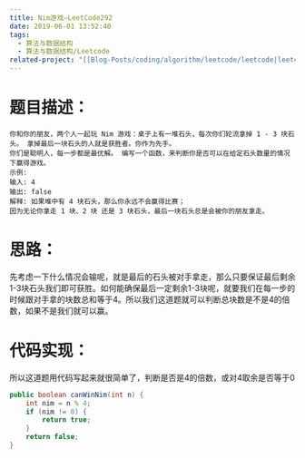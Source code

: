 ```yaml
---
title: Nim游戏—LeetCode292
date: 2019-06-01 13:52:40
tags:
  - 算法与数据结构
  - 算法与数据结构/Leetcode
related-project: "[[Blog-Posts/coding/algorithm/leetcode/leetcode|leetcode]]"
---
```


# 题目描述：

```
你和你的朋友，两个人一起玩 Nim 游戏：桌子上有一堆石头，每次你们轮流拿掉 1 - 3 块石头。 拿掉最后一块石头的人就是获胜者。你作为先手。
你们是聪明人，每一步都是最优解。 编写一个函数，来判断你是否可以在给定石头数量的情况下赢得游戏。
示例:
输入: 4
输出: false
解释: 如果堆中有 4 块石头，那么你永远不会赢得比赛；
因为无论你拿走 1 块、2 块 还是 3 块石头，最后一块石头总是会被你的朋友拿走。
```

# 思路：

先考虑一下什么情况会输呢，就是最后的石头被对手拿走，那么只要保证最后剩余1-3块石头我们即可获胜。如何能确保最后一定剩余1-3块呢，就要我们在每一步的时候跟对手拿的块数总和等于4。所以我们这道题就可以判断总块数是不是4的倍数，如果不是我们就可以赢。

<!--more-->

# 代码实现：

所以这道题用代码写起来就很简单了，判断是否是4的倍数，或对4取余是否等于0

```java
public boolean canWinNim(int n) {
    int nim = n % 4;
    if (nim != 0) {
        return true;
    }
    return false;
}
```

